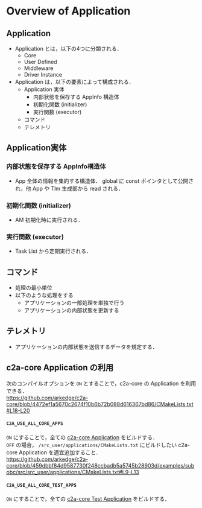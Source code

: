 # Overview of Application

## Application
- Application とは，以下の4つに分類される．
  - Core
  - User Defined
  - Middleware
  - Driver Instance
- Application は，以下の要素によって構成される．
  - Application 実体
    - 内部状態を保存する AppInfo 構造体
    - 初期化関数 (initializer)
    - 実行関数 (executor)
  - コマンド
  - テレメトリ

## Application実体
### 内部状態を保存する AppInfo構造体
- App 全体の情報を集約する構造体． global に const ポインタとして公開され，他 App や Tlm 生成部から read される．

### 初期化関数 (initializer)
- AM 初期化時に実行される．

### 実行関数 (executor)
- Task List から定期実行される．


## コマンド
- 処理の最小単位
- 以下のような処理をする
  - アプリケーションの一部処理を単独で行う
  - アプリケーションの内部状態を更新する


## テレメトリ
- アプリケーションの内部状態を送信するデータを規定する．


## c2a-core Application の利用
次のコンパイルオプションを `ON` とすることで，c2a-core の Application を利用できる．  
https://github.com/arkedge/c2a-core/blob/4472ef1a5670c2674f10b6b72b088d616367bd86/CMakeLists.txt#L18-L20

#### `C2A_USE_ALL_CORE_APPS`
`ON` にすることで，全ての [c2a-core Application](/applications/) をビルドする．  
`OFF` の場合， `/src_user/applications/CMakeLists.txt` にビルドしたい c2a-core Application を適宜追加すること．  
https://github.com/arkedge/c2a-core/blob/459dbbf84d9587730f248ccbadb5a5745b28903d/examples/subobc/src/src_user/applications/CMakeLists.txt#L9-L13

#### `C2A_USE_ALL_CORE_TEST_APPS`
`ON` にすることで，全ての [c2a-core Test Application](/applications/test_app/) をビルドする．
